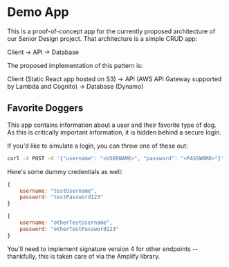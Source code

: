 # Demo App
This is a proof-of-concept app for the currently proposed architecture of our Senior Design project.  That architecture is a simple CRUD app:

Client -> API -> Database

The proposed implementation of this pattern is:

Client (Static React app hosted on S3) -> API (AWS API Gateway supported by Lambda and Cognito) -> Database (Dynamo)

## Favorite Doggers
This app contains information about a user and their favorite type of dog.  As this is critically important information, it is hidden behind a secure login.

If you'd like to simulate a login, you can throw one of these out:
```bash
curl -X POST -d '{"username": "<USERNAME>", "password": "<PASSWORD>"}' -H "Content-Type: application/json" https://ejdxisi2h9.execute-api.us-east-1.amazonaws.com/dev/login
```

Here's some dummy credentials as well:
```javascript
{
    username: "testUsername",
    password: "testPassword123"
}

{
    username: "otherTestUsername",
    password: "otherTestPassword123"
}
```

You'll need to implement signature version 4 for other endpoints -- thankfully, this is taken care of via the Amplify library.
